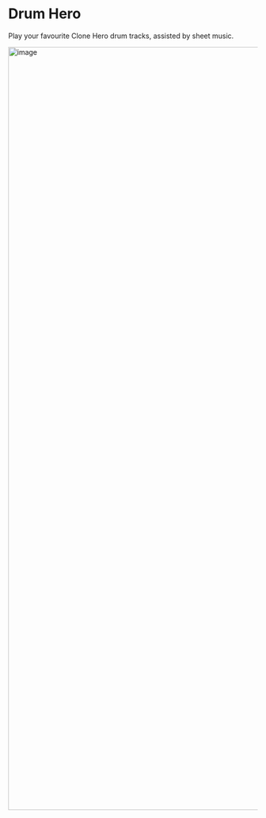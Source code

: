 # Drum Hero

Play your favourite Clone Hero drum tracks, assisted by sheet music.

<img width="1539" alt="image" src="https://github.com/peancored/drum-hero/assets/5630034/edbb7902-f6e8-4fbd-b3b8-315687c1f37d">
